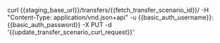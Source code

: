 curl {{staging_base_url}}/transfers/{{fetch_transfer_scenario_id}}/
-H "Content-Type: application/vnd.json+api"
-u {{basic_auth_username}}:{{basic_auth_password}}
-X PUT
-d '{{update_transfer_scenario_curl_request}}'
